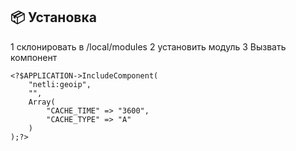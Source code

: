 ## 📦 Установка

1 склонировать в /local/modules
2 установить модуль
3 Вызвать компонент

```
<?$APPLICATION->IncludeComponent(
    "netli:geoip",
    "",
    Array(
        "CACHE_TIME" => "3600",
        "CACHE_TYPE" => "A"
    )
);?>
```
